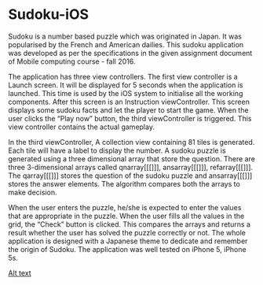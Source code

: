 # Sudoku-iOS
Sudoku is a number based puzzle which was originated in Japan. It was popularised by the French and American dailies. This sudoku application was developed as per the specifications in the given assignment document of Mobile computing course - fall 2016.

The application has three view controllers. The first view controller is a Launch screen. It will be displayed for 5 seconds when the application is launched. This time is used by the iOS system to initialise all the working components. After this screen is an Instruction viewController. This screen displays some sudoku facts and let the player to start the game. When the user clicks the “Play now” button, the third viewController is triggered. This view controller contains the actual gameplay. 


In the third viewController, A collection view containing 81 tiles is generated. Each tile will have a label to display the number. A sudoku puzzle is generated using a three dimensional array that store the question. There are three 3-dimensional arrays called qnarray[[[]]], ansarray[[[]]], refarray[[[]]]. The qarray[[[]]] stores the question of the sudoku puzzle and ansarray[[[]]] stores the answer elements. The algorithm compares both the arrays to make decision. 


When the user enters the puzzle, he/she is expected to enter the values that are appropriate in the puzzle. When the user fills all the values in the grid, the “Check” button is clicked. This compares the arrays and returns a result whether the user has solved the puzzle correctly or not.   The whole application is designed with a Japanese theme to dedicate and remember the origin of Sudoku. The application was well tested on iPhone 5, iPhone 5s.

[Alt text](https://raw.githubusercontent.com/jeyabalaji/Sudoku-iOS/master/Screenshots/1.png.jpg?raw=true "Splash Screen")
